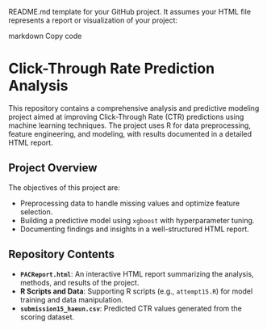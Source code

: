 README.md template for your GitHub project. It assumes your HTML file represents a report or visualization of your project:

markdown
Copy code
# Click-Through Rate Prediction Analysis

This repository contains a comprehensive analysis and predictive modeling project aimed at improving Click-Through Rate (CTR) predictions using machine learning techniques. The project uses R for data preprocessing, feature engineering, and modeling, with results documented in a detailed HTML report.

## Project Overview

The objectives of this project are:
- Preprocessing data to handle missing values and optimize feature selection.
- Building a predictive model using `xgboost` with hyperparameter tuning.
- Documenting findings and insights in a well-structured HTML report.

## Repository Contents

- **`PACReport.html`**: An interactive HTML report summarizing the analysis, methods, and results of the project.
- **R Scripts and Data**: Supporting R scripts (e.g., `attempt15.R`) for model training and data manipulation.
- **`submission15_haeun.csv`**: Predicted CTR values generated from the scoring dataset.
